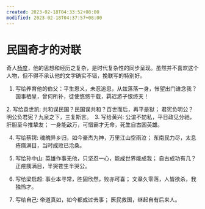 ```yaml
---
created: 2023-02-18T04:33:52+08:00
modified: 2023-02-18T04:37:57+08:00
---
```


# 民国奇才的对联

奇人[杨度](https://baike.baidu.com/item/%E6%9D%A8%E5%BA%A6/3710799)，他的思想和经历之复杂，是时代复杂性的同步呈现。虽然并不喜欢这个人物，但不得不承认他的文字确实不错，挽联写的特别好。

1. 写给养育他的伯父：
​平生恩义，未忍追思，从兹落落一身，怅望出门谁念我？
国事栖皇，曾何所补，徒使悠悠千载，羁迟游子恨终天！

​2. 写给袁世凯:
​共和误民国？民国误共和？百世而后，再平是狱；
君宪负明公？明公负君宪？九泉之下，三复斯言。
​
​3. 写给黄兴:
公谊不妨私，平日政见分驰，肝胆至今推挚友；
一身能敌万，可惜霸才无命，死生自古困英雄。

4. 写给蔡锷:
魂魄异乡归，如今豪杰为神，万里江山空雨泣；
东南民力尽，太息疮痍满目，当时成败已沧桑。

5. 写给孙中山:
英雄作事无他，只坚忍一心，能成世界能成我；
自古成功有几？正疮痍满目，半哭苍生半哭公。

6. 写给梁启超:
事业本寻常，胜固欣然，败亦可喜；
文章久零落，人皆欲杀，我独怜才。

7. 写给自己:
帝道真如，如今都成过去事；
医民救国，继起自有后来人。
